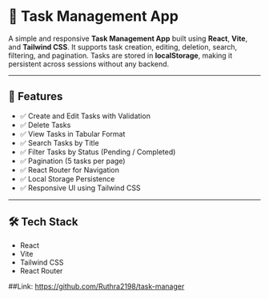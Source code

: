 # 📝 Task Management App

A simple and responsive **Task Management App** built using **React**, **Vite**, and **Tailwind CSS**. It supports task creation, editing, deletion, search, filtering, and pagination. Tasks are stored in **localStorage**, making it persistent across sessions without any backend.

---

## 🚀 Features

- ✅ Create and Edit Tasks with Validation
- ✅ Delete Tasks
- ✅ View Tasks in Tabular Format
- ✅ Search Tasks by Title
- ✅ Filter Tasks by Status (Pending / Completed)
- ✅ Pagination (5 tasks per page)
- ✅ React Router for Navigation
- ✅ Local Storage Persistence
- ✅ Responsive UI using Tailwind CSS

---

## 🛠️ Tech Stack

- React
- Vite
- Tailwind CSS
- React Router

##Link: https://github.com/Ruthra2198/task-manager
